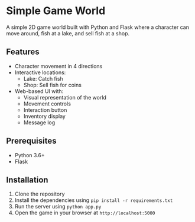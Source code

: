 # Simple Game World

A simple 2D game world built with Python and Flask where a character can move around, fish at a lake, and sell fish at a shop.

## Features

- Character movement in 4 directions
- Interactive locations:
  - Lake: Catch fish
  - Shop: Sell fish for coins
- Web-based UI with:
  - Visual representation of the world
  - Movement controls
  - Interaction button
  - Inventory display
  - Message log

## Prerequisites

- Python 3.6+
- Flask

## Installation

1. Clone the repository
2. Install the dependencies using `pip install -r requirements.txt`
3. Run the server using `python app.py`
4. Open the game in your browser at `http://localhost:5000`
